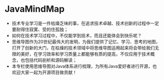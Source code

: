 # JavaMindMap

>
  - 技术专业学习是一件枯燥乏味的事，在追求技术卓越、技术创新的过程中一定要耐得住寂寞、受的住孤独；
  - 如何在技术学习过程中，不仅能学到技术，而且还能体会到快乐呢？
  - 思维导图作为20世纪最伟大的发明，为我们提供了记忆、学习、思考的地图，打开了创新的大门，在枯燥的技术领域中将思维导图运用起来将会带给我们无限的美好，在学习效率和学习质量上都能够有质的提高，不仅应用于技术概念，也包括代码剖析和源码解读；
  - 本专栏使用思维导图对Java体系进行梳理，为所有Java爱好者进行开源，也欢迎大家一起为开源项目做贡献！
>






















